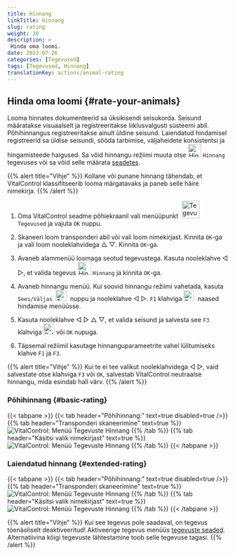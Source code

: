 ```yaml
---
title: Hinnang
linkTitle: Hinnang
slug: rating
weight: 30
description: >
 Hinda oma loomi.
date: 2023-07-26
categories: [Tegevused]
tags: [Tegevused, Hinnang]
translationKey: actions/animal-rating
---
```


## Hinda oma loomi {#rate-your-animals}

Looma hinnates dokumenteerid sa üksikisendi seisukorda. Seisund määratakse visuaalselt ja registreeritakse liiklusvalgusti süsteemi abil. Põhihinnangus registreeritakse ainult üldine seisund. Laiendatud hindamisel registreerid sa üldise seisundi, sööda tarbimise, väljaheidete konsistentsi ja hingamisteede haigused. Sa võid hinnangu režiimi muuta otse <img src="/icons/actions/rating.svg" width="30" align="bottom" alt="Hinnang" /> `Hinnang` tegevuses või sa võid selle määrata [seadetes](../../settings/data-acquisition/#mode-of-animal-rating).

{{% alert title="Vihje" %}}
Kollane või punane hinnang tähendab, et VitalControl klassifitseerib looma märgatavaks ja paneb selle häire nimekirja.
{{% /alert %}}

1. Oma VitalControl seadme põhiekraanil vali menüüpunkt &nbsp;<img src="/icons/actions.svg" width="40" align="bottom" alt="Tegevused" /> `Tegevused` ja vajuta `OK` nuppu.

2. Skaneeri loom transponderi abil või vali loom nimekirjast. Kinnita `OK`-ga ja vali loom nooleklahvidega △ ▽. Kinnita `OK`-ga.

3. Avaneb alammenüü loomaga seotud tegevustega. Kasuta nooleklahve ◁ ▷, et valida tegevus <img src="/icons/actions/rating.svg" width="30" align="bottom" alt="Hinnang" /> `Hinnang` ja kinnita `OK`-ga.

4. Avaneb hinnangu menüü. Kui soovid hinnangu režiimi vahetada, kasuta `Sees/Väljas` &nbsp;<img src="/icons/gear.svg" width="25" align="bottom" alt="Tegevuste jada" />&nbsp; nuppu ja nooleklahve ◁ ▷. `F1` klahviga <img src="/icons/footer/exit.svg" width="24" align="bottom" alt="Tagasi" />&nbsp; naased hindamise menüüsse.

5. Kasuta nooleklahve ◁ ▷ △ ▽, et valida seisund ja salvesta see `F3` klahviga <img src="/icons/footer/save.svg" width="25" align="bottom" alt="Salvesta" /> või `OK` nupuga.

6. Täpsemal režiimil kasutage hinnanguparameetrite vahel lülitumiseks klahve `F1` ja `F3`.

{{% alert title="Vihje" %}}
Kui te ei tee valikut nooleklahvidega ◁ ▷, vaid salvestate otse klahviga `F3` või `OK`, salvestab VitalControl neutraalse hinnangu, mida esindab hall värv.
{{% /alert %}}

### Põhihinnang {#basic-rating}

{{< tabpane >}}
{{< tab header="Põhihinnang:" text=true disabled=true />}}
{{% tab header="Transponderi skaneerimine" text=true %}}
![VitalControl: Menüü Tegevuste Hinnang](../images/basicrating-scan.png "Põhihinnang")
{{% /tab %}}
{{% tab header="Käsitsi valik nimekirjast" text=true %}}
![VitalControl: Menüü Tegevuste Hinnang](../images/basicrating.png "Põhihinnang")
{{% /tab %}}
{{< /tabpane >}}

### Laiendatud hinnang {#extended-rating}

{{< tabpane >}}
{{< tab header="Põhihinnang:" text=true disabled=true />}}
{{% tab header="Transponderi skaneerimine" text=true %}}
![VitalControl: Menüü Tegevuste Hinnang](../images/extendedrating-scan.png "Laiendatud hinnang")
{{% /tab %}}
{{% tab header="Käsitsi valik nimekirjast" text=true %}}
![VitalControl: Menüü Tegevuste Hinnang](../images/extendedrating.png "Laiendatud hinnang")
{{% /tab %}}
{{< /tabpane >}}

{{% alert title="Vihje" %}}
Kui see tegevus pole saadaval, on tegevus tõenäoliselt deaktiveeritud! Aktiveerige tegevus menüüs [tegevuste seaded](../setting/). Alternatiivina kõigi tegevuste lähtestamine toob selle tegevuse tagasi.
{{% /alert %}}
